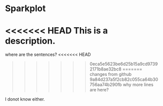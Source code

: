 # Sparkplot
<<<<<<< HEAD
This is a description.
=======
where are the sentences?
<<<<<<< HEAD
>>>>>>> 0eca5e5623be6d25b15a9cd97392171b8ae32bc8
=======
changes from github
>>>>>>> 9a84d237a5f2cb82c055ca64b30756aa74b290fb
why more lines are here?


I donot know either.
